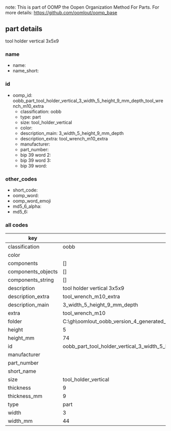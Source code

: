 #   

note: This is part of OOMP the Oopen Organization Method For Parts. For more details: https://github.com/oomlout/oomp_base

##  part details



tool holder vertical 3x5x9

### name
* name: 
* name_short: 
### id
* oomp_id: oobb_part_tool_holder_vertical_3_width_5_height_9_mm_depth_tool_wrench_m10_extra
  * classification: oobb
  * type: part
  * size: tool_holder_vertical
  * color: 
  * description_main: 3_width_5_height_9_mm_depth
  * description_extra: tool_wrench_m10_extra
  * manufacturer: 
  * part_number: 
  * bip 39 word 2: 
  * bip 39 word 3: 
  * bip 39 word: 

### other_codes
* short_code: 
* oomp_word: 
* oomp_word_emoji 
* md5_6_alpha: 
* md5_6: 









### all codes 
| key | value |  
| --- | --- |  
| classification | oobb |  
| color |  |  
| components | [] |  
| components_objects | [] |  
| components_string | [] |  
| description | tool holder vertical 3x5x9 |  
| description_extra | tool_wrench_m10_extra |  
| description_main | 3_width_5_height_9_mm_depth |  
| extra | tool_wrench_m10 |  
| folder | C:\gh\oomlout_oobb_version_4_generated_parts\things\oobb_part_tool_holder_vertical_3_width_5_height_9_mm_depth_tool_wrench_m10_extra |  
| height | 5 |  
| height_mm | 74 |  
| id | oobb_part_tool_holder_vertical_3_width_5_height_9_mm_depth_tool_wrench_m10_extra |  
| manufacturer |  |  
| part_number |  |  
| short_name |  |  
| size | tool_holder_vertical |  
| thickness | 9 |  
| thickness_mm | 9 |  
| type | part |  
| width | 3 |  
| width_mm | 44 |  
